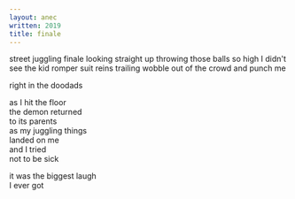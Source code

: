```yaml
---
layout: anec
written: 2019
title: finale 
---
```


<div class="poem">
street juggling finale  
looking straight up  
throwing those balls so high  
I didn't see the kid  
romper suit  
reins trailing  
wobble out of the crowd  
and punch me

right in the doodads

as I hit the floor  
the demon returned  
to its parents  
as my juggling things  
landed on me  
and I tried  
not to be sick

it was the biggest laugh  
I ever got
</div>

